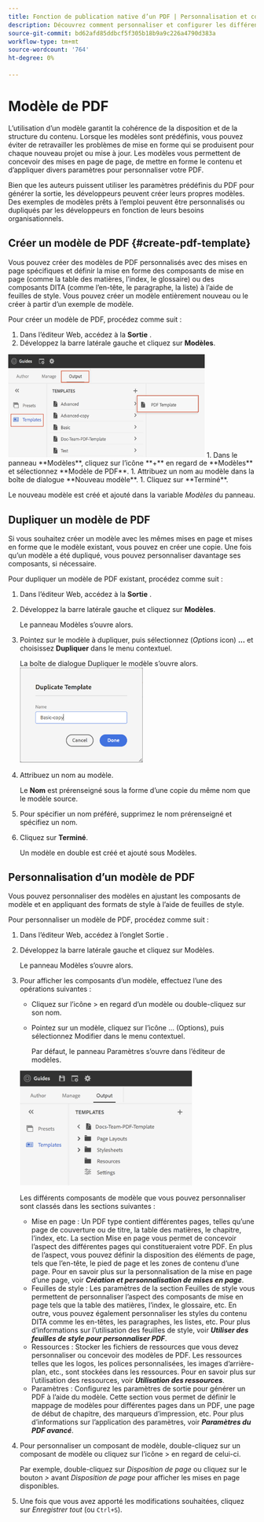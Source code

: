 ```yaml
---
title: Fonction de publication native d’un PDF | Personnalisation et configuration de la fonction de PDF natif
description: Découvrez comment personnaliser et configurer les différents composants de la fonction de PDF natif.
source-git-commit: bd62afd85ddbcf5f305b18b9a9c226a4790d383a
workflow-type: tm+mt
source-wordcount: '764'
ht-degree: 0%

---
```


# Modèle de PDF

L’utilisation d’un modèle garantit la cohérence de la disposition et de la structure du contenu. Lorsque les modèles sont prédéfinis, vous pouvez éviter de retravailler les problèmes de mise en forme qui se produisent pour chaque nouveau projet ou mise à jour. Les modèles vous permettent de concevoir des mises en page de page, de mettre en forme le contenu et d’appliquer divers paramètres pour personnaliser votre PDF.

Bien que les auteurs puissent utiliser les paramètres prédéfinis du PDF pour générer la sortie, les développeurs peuvent créer leurs propres modèles. Des exemples de modèles prêts à l’emploi peuvent être personnalisés ou dupliqués par les développeurs en fonction de leurs besoins organisationnels.


## Créer un modèle de PDF {#create-pdf-template}

Vous pouvez créer des modèles de PDF personnalisés avec des mises en page spécifiques et définir la mise en forme des composants de mise en page (comme la table des matières, l’index, le glossaire) ou des composants DITA (comme l’en-tête, le paragraphe, la liste) à l’aide de feuilles de style. Vous pouvez créer un modèle entièrement nouveau ou le créer à partir d’un exemple de modèle.

Pour créer un modèle de PDF, procédez comme suit :
1. Dans l’éditeur Web, accédez à la **Sortie** .
1. Développez la barre latérale gauche et cliquez sur **Modèles**.
<img src="assets/create-pdf-template.png" alt="Créer un modèle de PDF" width="400">
1. Dans le panneau **Modèles**, cliquez sur l’icône **+** en regard de **Modèles** et sélectionnez **Modèle de PDF**.
1. Attribuez un nom au modèle dans la boîte de dialogue **Nouveau modèle**.
1. Cliquez sur **Terminé**.

Le nouveau modèle est créé et ajouté dans la variable *Modèles* du panneau.

## Dupliquer un modèle de PDF

Si vous souhaitez créer un modèle avec les mêmes mises en page et mises en forme que le modèle existant, vous pouvez en créer une copie. Une fois qu’un modèle a été dupliqué, vous pouvez personnaliser davantage ses composants, si nécessaire.

Pour dupliquer un modèle de PDF existant, procédez comme suit :
1. Dans l’éditeur Web, accédez à la **Sortie** .
1. Développez la barre latérale gauche et cliquez sur **Modèles**.

   Le panneau Modèles s’ouvre alors.
1. Pointez sur le modèle à dupliquer, puis sélectionnez (*Options* icon) **...** et choisissez **Dupliquer** dans le menu contextuel.

   La boîte de dialogue Dupliquer le modèle s’ouvre alors.\
   <img src="assets/duplicate-template.png" alt="Dupliquer le modèle de PDF" width="250">
1. Attribuez un nom au modèle.

   Le **Nom** est prérenseigné sous la forme d’une copie du même nom que le modèle source.

1. Pour spécifier un nom préféré, supprimez le nom prérenseigné et spécifiez un nom.
1. Cliquez sur **Terminé**.

   Un modèle en double est créé et ajouté sous Modèles.

## Personnalisation d’un modèle de PDF

Vous pouvez personnaliser des modèles en ajustant les composants de modèle et en appliquant des formats de style à l’aide de feuilles de style.

Pour personnaliser un modèle de PDF, procédez comme suit :
1. Dans l’éditeur Web, accédez à l’onglet Sortie .
1. Développez la barre latérale gauche et cliquez sur Modèles.

   Le panneau Modèles s’ouvre alors.
1. Pour afficher les composants d’un modèle, effectuez l’une des opérations suivantes :

   * Cliquez sur l’icône > en regard d’un modèle ou double-cliquez sur son nom.
   * Pointez sur un modèle, cliquez sur l’icône ... (Options), puis sélectionnez Modifier dans le menu contextuel.

      Par défaut, le panneau Paramètres s’ouvre dans l’éditeur de modèles.
   <img src="assets/customize-pdf-template.png" alt="Personnalisation du modèle de PDF" width="350">

   Les différents composants de modèle que vous pouvez personnaliser sont classés dans les sections suivantes :
   * Mise en page : Un PDF type contient différentes pages, telles qu’une page de couverture ou de titre, la table des matières, le chapitre, l’index, etc. La section Mise en page vous permet de concevoir l’aspect des différentes pages qui constitueraient votre PDF. En plus de l’aspect, vous pouvez définir la disposition des éléments de page, tels que l’en-tête, le pied de page et les zones de contenu d’une page. Pour en savoir plus sur la personnalisation de la mise en page d’une page, voir ***Création et personnalisation de mises en page***.
   * Feuilles de style : Les paramètres de la section Feuilles de style vous permettent de personnaliser l’aspect des composants de mise en page tels que la table des matières, l’index, le glossaire, etc. En outre, vous pouvez également personnaliser les styles du contenu DITA comme les en-têtes, les paragraphes, les listes, etc. Pour plus d’informations sur l’utilisation des feuilles de style, voir ***Utiliser des feuilles de style pour personnaliser PDF***.
   * Ressources : Stocker les fichiers de ressources que vous devez personnaliser ou concevoir des modèles de PDF. Les ressources telles que les logos, les polices personnalisées, les images d’arrière-plan, etc., sont stockées dans les ressources. Pour en savoir plus sur l’utilisation des ressources, voir ***Utilisation des ressources***.
   * Paramètres : Configurez les paramètres de sortie pour générer un PDF à l’aide du modèle. Cette section vous permet de définir le mappage de modèles pour différentes pages dans un PDF, une page de début de chapitre, des marqueurs d’impression, etc. Pour plus d’informations sur l’application des paramètres, voir ***Paramètres du PDF avancé***.
1. Pour personnaliser un composant de modèle, double-cliquez sur un composant de modèle ou cliquez sur l’icône > en regard de celui-ci.

   Par exemple, double-cliquez sur *Disposition de page* ou cliquez sur le bouton *>* avant *Disposition de page* pour afficher les mises en page disponibles.
1. Une fois que vous avez apporté les modifications souhaitées, cliquez sur *Enregistrer tout* (ou `Ctrl+S`).


